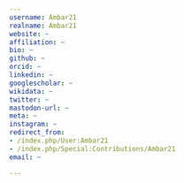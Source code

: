 ```yaml
---
username: Ambar21
realname: Ambar21
website: ~
affiliation: ~
bio: ~
github: ~
orcid: ~
linkedin: ~
googlescholar: ~
wikidata: ~
twitter: ~
mastodon-url: ~
meta: ~
instagram: ~
redirect_from:
- /index.php/User:Ambar21
- /index.php/Special:Contributions/Ambar21
email: ~

---
```

